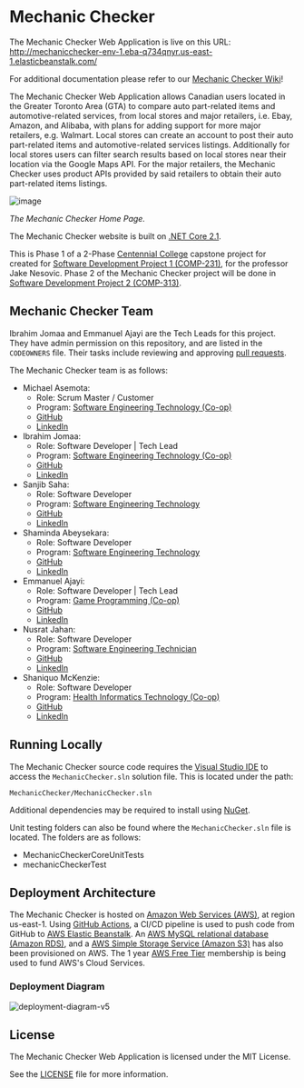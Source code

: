 # Mechanic Checker

The Mechanic Checker Web Application is live on this URL: http://mechanicchecker-env-1.eba-q734qnyr.us-east-1.elasticbeanstalk.com/

For additional documentation please refer to our [Mechanic Checker Wiki](https://github.com/COMP231W21-G5/Mechanic-Checker/wiki)!

The Mechanic Checker Web Application allows Canadian users located in the Greater Toronto Area (GTA) to compare auto part-related items and automotive-related services, from local stores and major retailers, i.e. Ebay, Amazon, and Alibaba, with plans for adding support for more major retailers, e.g. Walmart. Local stores can create an account to post their auto part-related items and automotive-related services listings. Additionally for local stores users can filter search results based on local stores near their location via the Google Maps API. For the major retailers, the Mechanic Checker uses product APIs provided by said retailers to obtain their auto part-related items listings. 

![image](https://user-images.githubusercontent.com/30096267/114967002-ac8e4580-9e41-11eb-85ee-0f0a96682e61.png)

*The Mechanic Checker Home Page.*

The Mechanic Checker website is built on [.NET Core 2.1](https://docs.microsoft.com/en-us/aspnet/core/release-notes/aspnetcore-2.1?view=aspnetcore-5.0).

This is Phase 1 of a 2-Phase [Centennial College](https://www.centennialcollege.ca/) capstone project for created for [Software Development Project 1 (COMP-231)](https://www.centennialcollege.ca/programs-courses/full-time/course/software-development-project-i/), for the professor Jake Nesovic. Phase 2 of the Mechanic Checker project will be done in [Software Development Project 2 (COMP-313)](https://www.centennialcollege.ca/programs-courses/full-time/course/software-development-project-2-COMP-313/).

## Mechanic Checker Team

Ibrahim Jomaa and Emmanuel Ajayi are the Tech Leads for this project. They have admin permission on this repository, and are listed in the `CODEOWNERS` file. Their tasks include reviewing and approving [pull requests](https://github.com/COMP231W21-G5/Mechanic-Checker/pulls).

The Mechanic Checker team is as follows:
- Michael Asemota:
    - Role: Scrum Master / Customer
    - Program: [Software Engineering Technology (Co-op)](https://www.centennialcollege.ca/programs-courses/full-time/software-engineering-technology/)
    - [GitHub](https://github.com/Asemota33)
    - [LinkedIn](https://www.linkedin.com/in/michaelasemota)
- Ibrahim Jomaa: 
    - Role: Software Developer | Tech Lead
    - Program: [Software Engineering Technology (Co-op)](https://www.centennialcollege.ca/programs-courses/full-time/software-engineering-technology/)
    - [GitHub](https://github.com/Function-0)
    - [LinkedIn](https://www.linkedin.com/in/ibrahim-jomaa/)
- Sanjib Saha: 
    - Role: Software Developer
    - Program: [Software Engineering Technology](https://www.centennialcollege.ca/programs-courses/full-time/software-engineering-technology/)
    - [GitHub](https://github.com/SanjibSaha27)
    - [LinkedIn](https://www.linkedin.com/in/sanjib-saha-79914b1bb/)
- Shaminda Abeysekara: 
    - Role: Software Developer
    - Program: [Software Engineering Technology](https://www.centennialcollege.ca/programs-courses/full-time/software-engineering-technology/)
    - [GitHub](https://github.com/Shaminda1017)
    - [LinkedIn](https://www.linkedin.com/in/shamindaabeysekara)
- Emmanuel Ajayi: 
    - Role: Software Developer | Tech Lead
    - Program: [Game Programming (Co-op)](https://www.centennialcollege.ca/programs-courses/full-time/game-programming/)
    - [GitHub](https://github.com/Dami908)
    - [LinkedIn](https://www.linkedin.com/in/emmalare)
- Nusrat Jahan: 
    - Role: Software Developer
    - Program: [Software Engineering Technician](https://www.centennialcollege.ca/programs-courses/full-time/software-engineering-technician/)
    - [GitHub](https://github.com/nusratjt)
    - [LinkedIn](https://www.linkedin.com/in/nusrat-jahan-6047aa171/)
- Shaniquo McKenzie: 
    - Role: Software Developer
    - Program: [Health Informatics Technology (Co-op)](https://www.centennialcollege.ca/programs-courses/full-time/health-informatics-technology/)
    - [GitHub](https://github.com/shaniquo)
    - [LinkedIn](https://www.linkedin.com/in/shaniquo-mckenzie)

## Running Locally

The Mechanic Checker source code requires the [Visual Studio IDE](https://visualstudio.microsoft.com/) to access the `MechanicChecker.sln` solution file. This is located under the path: 
```
MechanicChecker/MechanicChecker.sln
```

Additional dependencies may be required to install using [NuGet](https://docs.microsoft.com/en-us/nuget/what-is-nuget).

Unit testing folders can also be found where the `MechanicChecker.sln` file is located. The folders are as follows:
- MechanicCheckerCoreUnitTests
- mechanicCheckerTest

## Deployment Architecture

The Mechanic Checker is hosted on [Amazon Web Services (AWS)](https://aws.amazon.com/), at region us-east-1. Using [GitHub Actions](https://github.com/features/actions), a CI/CD pipeline is used to push code from GitHub to [AWS Elastic Beanstalk](https://aws.amazon.com/elasticbeanstalk/). An [AWS MySQL relational database (Amazon RDS)](https://aws.amazon.com/rds/), and a [AWS Simple Storage Service (Amazon S3)](https://aws.amazon.com/s3/) has also been provisioned on AWS. The 1 year [AWS Free Tier](https://aws.amazon.com/free/) membership is being used to fund AWS's Cloud Services.

### Deployment Diagram

![deployment-diagram-v5](https://user-images.githubusercontent.com/30096267/114967191-fa0ab280-9e41-11eb-9c50-f368ed9d8a47.png)

## License

The Mechanic Checker Web Application is licensed under the MIT License.

See the [LICENSE](https://github.com/COMP231W21-G5/Mechanic-Checker/blob/develop/LICENSE) file for more information.


